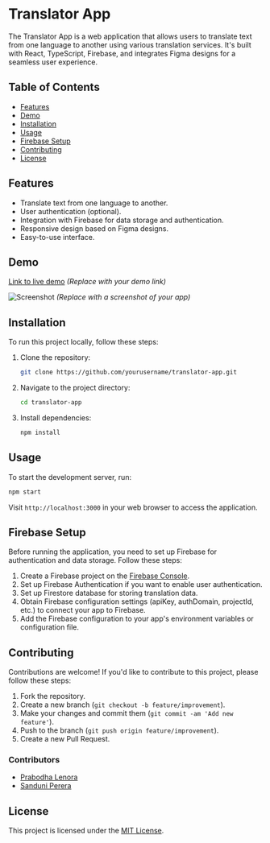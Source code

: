 # Translator App

The Translator App is a web application that allows users to translate text from one language to another using various translation services. It's built with React, TypeScript, Firebase, and integrates Figma designs for a seamless user experience.

## Table of Contents

- [Features](#features)
- [Demo](#demo)
- [Installation](#installation)
- [Usage](#usage)
- [Firebase Setup](#firebase-setup)
- [Contributing](#contributing)
- [License](#license)

## Features

- Translate text from one language to another.
- User authentication (optional).
- Integration with Firebase for data storage and authentication.
- Responsive design based on Figma designs.
- Easy-to-use interface.

## Demo

[Link to live demo](#) *(Replace with your demo link)*

![Screenshot](screenshot.png) *(Replace with a screenshot of your app)*

## Installation

To run this project locally, follow these steps:

1. Clone the repository:

   ```bash
   git clone https://github.com/yourusername/translator-app.git
   ```

2. Navigate to the project directory:

   ```bash
   cd translator-app
   ```

3. Install dependencies:

   ```bash
   npm install
   ```

## Usage

To start the development server, run:

```bash
npm start
```

Visit `http://localhost:3000` in your web browser to access the application.

## Firebase Setup

Before running the application, you need to set up Firebase for authentication and data storage. Follow these steps:

1. Create a Firebase project on the [Firebase Console](https://console.firebase.google.com/).
2. Set up Firebase Authentication if you want to enable user authentication.
3. Set up Firestore database for storing translation data.
4. Obtain Firebase configuration settings (apiKey, authDomain, projectId, etc.) to connect your app to Firebase.
5. Add the Firebase configuration to your app's environment variables or configuration file.

## Contributing

Contributions are welcome! If you'd like to contribute to this project, please follow these steps:

1. Fork the repository.
2. Create a new branch (`git checkout -b feature/improvement`).
3. Make your changes and commit them (`git commit -am 'Add new feature'`).
4. Push to the branch (`git push origin feature/improvement`).
5. Create a new Pull Request.

### Contributors

- [Prabodha Lenora](https://github.com/prabolenora)
- [Sanduni Perera](https://github.com/shashperera)

## License

This project is licensed under the [MIT License](LICENSE).

